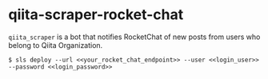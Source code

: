 # qiita-scraper-rocket-chat

`qiita_scraper` is a bot that notifies RocketChat of new posts from users who belong to Qiita Organization.

```
$ sls deploy --url <<your_rocket_chat_endpoint>> --user <<login_user>> --password <<login_password>>
```
